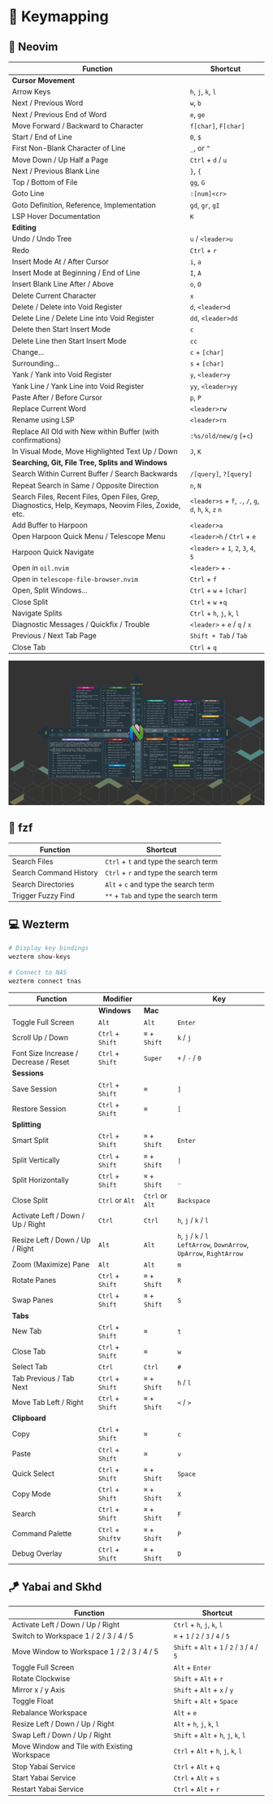 # 🧭 Keymapping

## 🦆 Neovim

| **Function**                                                                                         | **Shortcut**                                             |
| ---------------------------------------------------------------------------------------------------- | -------------------------------------------------------- |
| **Cursor Movement**                                                                                  |                                                          |
| Arrow Keys                                                                                           | `h`, `j`, `k`, `l`                                       |
| Next / Previous Word                                                                                 | `w`, `b`                                                 |
| Next / Previous End of Word                                                                          | `e`, `ge`                                                |
| Move Forward / Backward to Character                                                                 | `f[char]`, `F[char]`                                     |
| Start / End of Line                                                                                  | `0`, `$`                                                 |
| First Non-Blank Character of Line                                                                    | `_`, or `^`                                              |
| Move Down / Up Half a Page                                                                           | `Ctrl` + `d` / `u`                                       |
| Next / Previous Blank Line                                                                           | `}`, `{`                                                 |
| Top / Bottom of File                                                                                 | `gg`, `G`                                                |
| Goto Line                                                                                            | `:[num]<cr>`                                             |
| Goto Definition, Reference, Implementation                                                           | `gd`, `gr`, `gI`                                         |
| LSP Hover Documentation                                                                              | `K`                                                      |
| **Editing**                                                                                          |                                                          |
| Undo / Undo Tree                                                                                     | `u` / `<leader>u`                                        |
| Redo                                                                                                 | `Ctrl` + `r`                                             |
| Insert Mode At / After Cursor                                                                        | `i`, `a`                                                 |
| Insert Mode at Beginning / End of Line                                                               | `I`, `A`                                                 |
| Insert Blank Line After / Above                                                                      | `o`, `O`                                                 |
| Delete Current Character                                                                             | `x`                                                      |
| Delete / Delete into Void Register                                                                   | `d`, `<leader>d`                                         |
| Delete Line / Delete Line into Void Register                                                         | `dd`, `<leader>dd`                                       |
| Delete then Start Insert Mode                                                                        | `c`                                                      |
| Delete Line then Start Insert Mode                                                                   | `cc`                                                     |
| Change...                                                                                            | `c` + `[char]`                                           |
| Surrounding...                                                                                       | `s` + `[char]`                                           |
| Yank / Yank into Void Register                                                                       | `y`, `<leader>y`                                         |
| Yank Line / Yank Line into Void Register                                                             | `yy`, `<leader>yy`                                       |
| Paste After / Before Cursor                                                                          | `p`, `P`                                                 |
| Replace Current Word                                                                                 | `<leader>rw`                                             |
| Rename using LSP                                                                                     | `<leader>rn`                                             |
| Replace All Old with New within Buffer (with confirmations)                                          | `:%s/old/new/g` (+`c`)                                   |
| In Visual Mode, Move Highlighted Text Up / Down                                                      | `J`, `K`                                                 |
| **Searching, Git, File Tree, Splits and Windows**                                                    |                                                          |
| Search Within Current Buffer / Search Backwards                                                      | `/[query]`, `?[query]`                                   |
| Repeat Search in Same / Opposite Direction                                                           | `n`, `N`                                                 |
| Search Files, Recent Files, Open Files, Grep, Diagnostics, Help, Keymaps, Neovim Files, Zoxide, etc. | `<leader>s` + `f`, `.`, `/`, `g`, `d`, `h`, `k`, `z` `n` |
| Add Buffer to Harpoon                                                                                | `<leader>a`                                              |
| Open Harpoon Quick Menu / Telescope Menu                                                             | `<leader>h` / `Ctrl` + `e`                               |
| Harpoon Quick Navigate                                                                               | `<leader>` + `1`, `2`, `3`, `4`, `5`                     |
| Open in `oil.nvim`                                                                                   | `<leader>` + `-`                                         |
| Open in `telescope-file-browser.nvim`                                                                | `Ctrl` + `f`                                             |
| Open, Split Windows...                                                                               | `Ctrl` + `w` + `[char]`                                  |
| Close Split                                                                                          | `Ctrl` + `w` +`q`                                        |
| Navigate Splits                                                                                      | `Ctrl` + `h`, `j`, `k`, `l`                              |
| Diagnostic Messages / Quickfix / Trouble                                                             | `<leader>` + `e` / `q` / `x`                             |
| Previous / Next Tab Page                                                                             | `Shift + Tab` / `Tab`                                    |
| Close Tab                                                                                            | `Ctrl` + `q`                                             |

![neovim](./assets/nvim.png)

## 🔎 fzf

| **Function**           | **Shortcut**                          |
| ---------------------- | ------------------------------------- |
| Search Files           | `Ctrl` + `t` and type the search term |
| Search Command History | `Ctrl` + `r` and type the search term |
| Search Directories     | `Alt` + `c` and type the search term  |
| Trigger Fuzzy Find     | `**` + `Tab` and type the search term |

## 💻 Wezterm

```bash
# Display key bindings
wezterm show-keys
```

```bash
# Connect to NAS
wezterm connect tnas
```

| **Function**                          | **Modifier**      |                 | **Key**                                                                   |
| ------------------------------------- | ----------------- | --------------- | ------------------------------------------------------------------------- |
|                                       | **Windows**       | **Mac**         |                                                                           |
| Toggle Full Screen                    | `Alt`             | `Alt`           | `Enter`                                                                   |
| Scroll Up / Down                      | `Ctrl` + `Shift`  | `⌘` + `Shift`   | `k` / `j`                                                                 |
| Font Size Increase / Decrease / Reset | `Ctrl` + `Shift`  | `Super`         | `+` / `-` / `0`                                                           |
| **Sessions**                          |                   |                 |                                                                           |
| Save Session                          | `Ctrl` + `Shift`  | `⌘`             | `]`                                                                       |
| Restore Session                       | `Ctrl` + `Shift`  | `⌘`             | `[`                                                                       |
| **Splitting**                         |                   |                 |                                                                           |
| Smart Split                           | `Ctrl` + `Shift`  | `⌘` + `Shift`   | `Enter`                                                                   |
| Split Vertically                      | `Ctrl` + `Shift`  | `⌘` + `Shift`   | `\|`                                                                      |
| Split Horizontally                    | `Ctrl` + `Shift`  | `⌘` + `Shift`   | `_`                                                                       |
| Close Split                           | `Ctrl` or `Alt`   | `Ctrl` or `Alt` | `Backspace`                                                               |
| Activate Left / Down / Up / Right     | `Ctrl`            | `Ctrl`          | `h`, `j` / `k` / `l`                                                      |
| Resize Left / Down / Up / Right       | `Alt`             | `Alt`           | `h`, `j` / `k` / `l`<br>`LeftArrow`, `DownArrow`, `UpArrow`, `RightArrow` |
| Zoom (Maximize) Pane                  | `Alt`             | `Alt`           | `m`                                                                       |
| Rotate Panes                          | `Ctrl` + `Shift`  | `⌘` + `Shift`   | `R`                                                                       |
| Swap Panes                            | `Ctrl` + `Shift`  | `⌘` + `Shift`   | `S`                                                                       |
| **Tabs**                              |                   |                 |                                                                           |
| New Tab                               | `Ctrl` + `Shift`  | `⌘`             | `t`                                                                       |
| Close Tab                             | `Ctrl` + `Shift`  | `⌘`             | `w`                                                                       |
| Select Tab                            | `Ctrl`            | `Ctrl`          | `#`                                                                       |
| Tab Previous / Tab Next               | `Ctrl` + `Shift`  | `⌘` + `Shift`   | `h` / `l`                                                                 |
| Move Tab Left / Right                 | `Ctrl` + `Shift`  | `⌘` + `Shift`   | `<` / `>`                                                                 |
| **Clipboard**                         |                   |                 |                                                                           |
| Copy                                  | `Ctrl` + `Shift`  | `⌘`             | `c`                                                                       |
| Paste                                 | `Ctrl` + `Shift`  | `⌘`             | `v`                                                                       |
| Quick Select                          | `Ctrl` + `Shift`  | `⌘` + `Shift`   | `Space`                                                                   |
| Copy Mode                             | `Ctrl` + `Shift`  | `⌘` + `Shift`   | `X`                                                                       |
| Search                                | `Ctrl` + `Shift`  | `⌘` + `Shift`   | `F`                                                                       |
| Command Palette                       | `Ctrl` + `Shift`v | `⌘` + `Shift`   | `P`                                                                       |
| Debug Overlay                         | `Ctrl` + `Shift`  | `⌘` + `Shift`   | `D`                                                                       |

## 🪁 Yabai and Skhd

| **Function**                                 | **Shortcut**                                  |
| -------------------------------------------  | --------------------------------------------- |
| Activate Left / Down / Up / Right            | `Ctrl` + `h`, `j`, `k`, `l`                   |
| Switch to Workspace 1 / 2 / 3 / 4 / 5        | `⌘` + `1` / `2` / `3` / `4` / `5`             |
| Move Window to Workspace 1 / 2 / 3 / 4 / 5   | `Shift` + `Alt` + `1` / `2` / `3` / `4` / `5` |
| Toggle Full Screen                           | `Alt` + `Enter`                               |
| Rotate Clockwise                             | `Shift` + `Alt` + `r`                         |
| Mirror x / y Axis                            | `Shift` + `Alt` + `x` / `y`                   |
| Toggle Float                                 | `Shift` + `Alt` + `Space`                     |
| Rebalance Workspace                          | `Alt` + `e`                                   |
| Resize Left / Down / Up / Right              | `Alt` + `h`, `j`, `k`, `l`                    |
| Swap Left / Down / Up / Right                | `Shift` + `Alt` + `h`, `j`, `k`, `l`          |
| Move Window and Tile with Existing Workspace | `Ctrl` + `Alt` + `h`, `j`, `k`, `l`           |
| Stop Yabai Service                           | `Ctrl` + `Alt` + `q`                          |
| Start Yabai Service                          | `Ctrl` + `Alt` + `s`                          |
| Restart Yabai Service                        | `Ctrl` + `Alt` + `r`                          |

